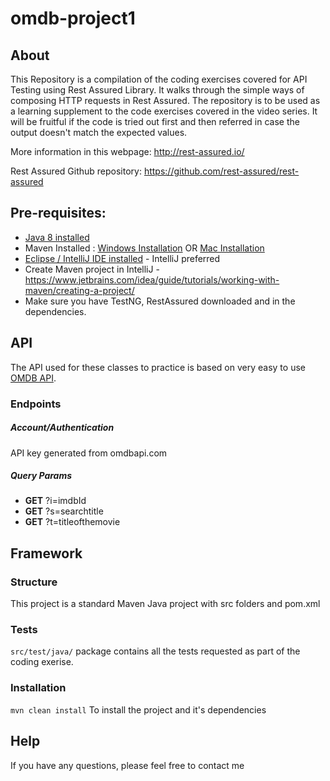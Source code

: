 # omdb-project1

## About
This Repository is a compilation of the coding exercises covered for API Testing using Rest Assured Library. It walks through the simple ways of composing HTTP requests in Rest Assured. The repository is to be used as a learning supplement to the code exercises covered in the video series. It will be fruitful if the code is tried out first and then referred in case the output doesn't match the expected values.

More information in this webpage: <http://rest-assured.io/>

Rest Assured Github repository: <https://github.com/rest-assured/rest-assured>


## Pre-requisites:
* [Java 8 installed](https://www.toolsqa.com/selenium-webdriver/install-java/)
* Maven Installed : [Windows Installation](https://www.toolsqa.com/java/maven/how-to-install-maven-on-windows/) OR [Mac Installation](https://www.toolsqa.com/java/maven/how-to-install-maven-on-mac/)
* [Eclipse / IntelliJ IDE installed](https://www.toolsqa.com/mobile-automation/appium/install-eclipse-ide-and-set-up-a-project/) - IntelliJ preferred
* Create Maven project in IntelliJ -https://www.jetbrains.com/idea/guide/tutorials/working-with-maven/creating-a-project/
* Make sure you have TestNG, RestAssured downloaded and in the dependencies. 




## API
The API used for these classes to practice is based on very easy to use [OMDB API](https://www.omdbapi.com/).

### Endpoints

##### Account/Authentication
API key generated from omdbapi.com

##### Query Params
* **GET**  ?i=imdbId
* **GET**  ?s=searchtitle
* **GET**  ?t=titleofthemovie

## Framework

### Structure

This project is a standard Maven Java project with src folders and pom.xml

### Tests

`src/test/java/` package contains all the tests requested as part of the coding exerise.

### Installation
`mvn clean install` To install the project and it's dependencies 

## Help
If you have any questions, please feel free to contact me
